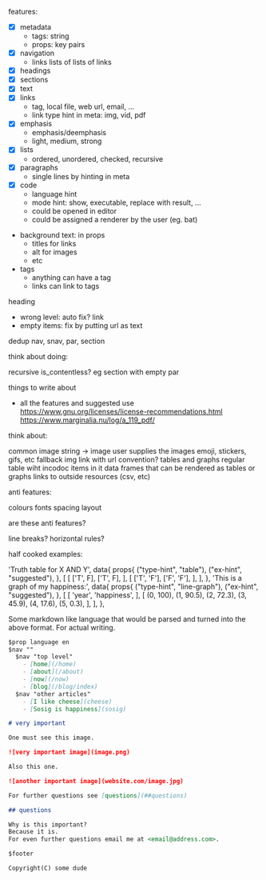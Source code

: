 features:

- [x] metadata
  - tags: string
  - props: key pairs
- [x] navigation
  - links lists of lists of links
- [x] headings
- [x] sections
- [x] text
- [x] links
  - tag, local file, web url, email, ...
  - link type hint in meta: img, vid, pdf
- [x] emphasis
  - emphasis/deemphasis
  - light, medium, strong
- [x] lists
  - ordered, unordered, checked, recursive
- [x] paragraphs
  - single lines by hinting in meta
- [x] code
  - language hint
  - mode hint: show, executable, replace with result, ...
  - could be opened in editor
  - could be assigned a renderer by the user (eg. bat)
- background text: in props
  - titles for links
  - alt for images
  - etc
- tags
  - anything can have a tag
  - links can link to tags

heading
  - wrong level: auto fix?
link
  - empty items: fix by putting url as text

dedup nav, snav, par, section

think about doing:

recursive is_contentless? eg section with empty par

things to write about

- all the features and suggested use
https://www.gnu.org/licenses/license-recommendations.html
https://www.marginalia.nu/log/a_119_pdf/

think about:

common image
  string -> image
  user supplies the images
  emoji, stickers, gifs, etc
  fallback img
  link with url convention?
tables and graphs
  regular table wiht incodoc items in it
  data frames that can be rendered as tables or graphs
  links to outside resources (csv, etc)

anti features:

colours
fonts
spacing
layout

are these anti features?

line breaks?
horizontal rules?

half cooked examples:

'Truth table for X AND Y',
data{
    props{
        ("type-hint", "table"),
        ("ex-hint", "suggested"),
    },
    [
        [
            ['T', F],
            ['T', F],
        ],
        [
            ['T', 'F'],
            ['F', 'F'],
        ],
    ],
},
'This is a graph of my happiness:',
data{
    props{
        ("type-hint", "line-graph"),
        ("ex-hint", "suggested"),
    },
    [
        [
            'year',
            'happiness',
        ],
        [
            (0, 100), (1, 90.5), (2, 72.3), (3, 45.9), (4, 17.6), (5, 0.3),
        ],
    ],
},

Some markdown like language that would be parsed and turned into the above format.
For actual writing.

```md
$prop language en
$nav ""
  $nav "top level"
    - [home](/home)
    - [about](/about)
    - [now](/now)
    - [blog](/blog/index)
  $nav "other articles"
    - [I like cheese](cheese)
    - [Sosig is happiness](sosig)

# very important

One must see this image.

![very important image](image.png)

Also this one.

![another important image](website.com/image.jpg)

For further questions see [questions](##questions)

## questions

Why is this important?
Because it is.
For even further questions email me at <email@address.com>.

$footer

Copyright(C) some dude
```

